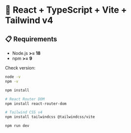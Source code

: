 # 🚀 React + TypeScript + Vite + Tailwind v4

## 📋 Requirements
- Node.js **>= 18**
- npm **>= 9**

Check version:
```bash
node -v
npm -v

npm install

# React Router DOM
npm install react-router-dom

# Tailwind CSS v4
npm install tailwindcss @tailwindcss/vite

npm run dev
